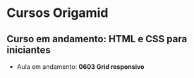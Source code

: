 # Cursos Origamid

## Curso em andamento: HTML e CSS para iniciantes
- Aula em andamento: **0603 Grid responsivo**